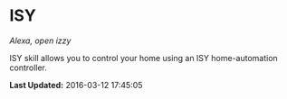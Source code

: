 # ISY
*Alexa, open izzy*

ISY skill allows you to control your home using an ISY home-automation controller.

**Last Updated:** 2016-03-12 17:45:05